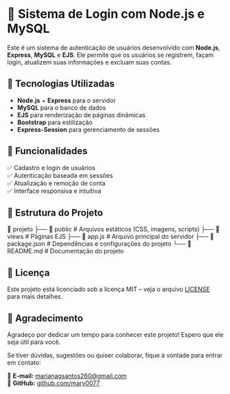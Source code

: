 # 🔐 Sistema de Login com Node.js e MySQL  

Este é um sistema de autenticação de usuários desenvolvido com **Node.js**, **Express**, **MySQL** e **EJS**. Ele permite que os usuários se registrem, façam login, atualizem suas informações e excluam suas contas.  

## 🚀 Tecnologias Utilizadas  
- **Node.js** + **Express** para o servidor  
- **MySQL** para o banco de dados  
- **EJS** para renderização de páginas dinâmicas  
- **Bootstrap** para estilização  
- **Express-Session** para gerenciamento de sessões  

## 📌 Funcionalidades  
✅ Cadastro e login de usuários  
✅ Autenticação baseada em sessões  
✅ Atualização e remoção de conta  
✅ Interface responsiva e intuitiva  

## 📂 Estrutura do Projeto  
📂 projeto ├── 📁 public # Arquivos estáticos (CSS, imagens, scripts) ├── 📁 views # Páginas EJS ├── 📄 app.js # Arquivo principal do servidor ├── 📄 package.json # Dependências e configurações do projeto └── 📄 README.md # Documentação do projeto

## 📜 Licença

Este projeto está licenciado sob a licença MIT – veja o arquivo [LICENSE](LICENSE) para mais detalhes.


## 💬 Agradecimento  

Agradeço por dedicar um tempo para conhecer este projeto! Espero que ele seja útil para você.  

Se tiver dúvidas, sugestões ou quiser colaborar, fique à vontade para entrar em contato:  

📧 **E-mail:** [marianagsantos260@gmail.com](mailto:marianagsantos260@gmail.com)  
🐙 **GitHub:** [github.com/mary0077](https://github.com/mary0077)  

